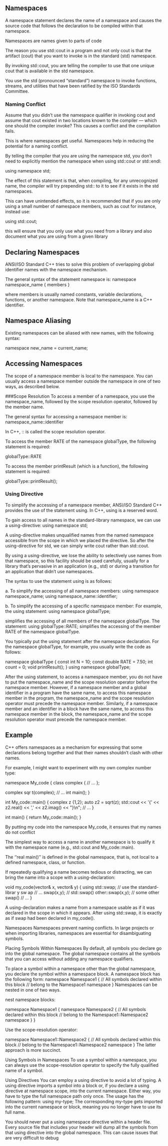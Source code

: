 ## Namespaces
A namespace statement declares the name of a namespace and causes the source code that follows the declaration to be compiled within that namespace.

Namespaces are names given to parts of code

The reason you use std::cout in a program and not only cout is that the artifact (cout) that you want to invoke is in the standard (std) namespace.

By invoking std::cout, you are telling the compiler to use that one unique cout that is available in the std namespace.

You use the std (pronounced “standard”) namespace to invoke functions, streams, and utilities that have been ratified by the ISO Standards Committee.


### Naming Conflict
Assume that you didn’t use the namespace qualifier in invoking cout and assume that cout existed in two locations known to the compiler — which one should the compiler invoke?
This causes a conflict and the compilation fails.

This is where namespaces get useful.
Namespaces help in reducing the potential for a naming conflict.

By telling the compiler that you are using the namespace std, you don’t need to explicitly mention the namespace when using std::cout or std::endl:

using namespace std;

The effect of this statement is that, when compiling, for any unrecognized name, the compiler will try prepending std:: to it to see if it exists in the std namespaces.

This can have unintended effects, so it is recommended that if you are only using a small number of namespace members, such as cout for instance, instead use:

using std::cout;

this will ensure that you only use what you need from a library and also document what you are using from a given library



## Declaring Namespaces
ANSI/ISO Standard C++ tries to solve this problem of overlapping global identifier names with the namespace mechanism.

The general syntax of the statement namespace is:
namespace namespace_name
{
members
}

where members is usually named constants, variable declarations, functions, or
another namespace. Note that namespace_name is a C++ identifier.



## Namespace Aliasing
Existing namespaces can be aliased with new names, with the following syntax:

namespace new_name = current_name;


## Accessing Namespaces
The scope of a namespace member is local to the namespace. You can usually access a namespace member outside the namespace in one of two ways, as described below.

###Scope Resolution
To access a member of a namespace, you use the namespace_name, followed by
the scope resolution operator, followed by the member name.

The general syntax for accessing a namespace member is:
namespace_name::identifier

In C++, :: is called the scope resolution operator.

To access the member RATE of the namespace globalType, the following statement
is required:

globalType::RATE

To access the member printResult (which is a function), the following statement is required:

globalType::printResult();


### Using Directive

To simplify the accessing of a namespace member, ANSI/ISO Standard C++ provides
the use of the statement using. In C++, using is a reserved word.

To gain access to all names in the standard-library namespace, we can use a using-directive:
using namespace std;

A using-directive makes unqualified names from the named namespace accessible from the scope in which we placed the directive. So after the using-directive for std, we can simply write cout rather than std::cout.

By using a using-directive, we lose the ability to selectively use names from
that namespace, so this facility should be used carefully, usually for a library that’s pervasive in an application (e.g., std) or during a transition for an application that didn’t use namespaces.


The syntax to use the statement using is as follows:

a. To simplify the accessing of all namespace members:
using namespace namespace_name;
using namespace_name::identifier;

b. To simplify the accessing of a specific namespace member:
For example, the using statement:
using namespace globalType;

simplifies the accessing of all members of the namespace globalType. The statement:
using globalType::RATE;
simplifies the accessing of the member RATE of the namespace globalType.




You typically put the using statement after the namespace declaration. For the
namespace globalType, for example, you usually write the code as follows:

namespace globalType
{
const int N = 10;
const double RATE = 7.50;
int count = 0;
void printResult();
}
using namespace globalType;

After the using statement, to access a namespace member, you do not have to put
the namespace_name and the scope resolution operator before the namespace member. However, if a namespace member and a global identifier in a program have the same name, to access this namespace member in the program, the namespace_name and the scope resolution operator must precede the namespace member. Similarly, if a namespace member and an identifier in a block have the same name, to access this namespace member in the block, the namespace_name and the scope resolution operator must precede the namespace member.






## Example

C++ offers namespaces as a mechanism for expressing that some declarations belong together and that their names shouldn’t clash with other names.

For example, I might want to experiment with my own complex number type:

namespace My_code {
  class complex {
  // ...
  };

  complex sqr t(complex);
  // ...
  int main();
}

int My_code::main()
{
  complex z {1,2};
  auto z2 = sqrt(z);
  std::cout << '{' << z2.real() << ',' << z2.imag() << "}\n";
  // ...
}

int main()
{
  return My_code::main();
}

By putting my code into the namespace My_code, it ensures that my names do not conflict

The simplest way to access a name in another namespace is to qualify it with the namespace name (e.g., std::cout and My_code::main).

The ‘‘real main()’’ is defined in the global namespace, that is, not local to a defined namespace, class, or function.

If repeatedly qualifying a name becomes tedious or distracting, we can bring the name into a scope with a using-declaration:

void my_code(vector<int>& x, vector<int>& y)
{
  using std::swap; // use the standard-librar y sw ap
  // ...
  swap(x,y); // std::swap()
  other::swap(x,y); // some other swap()
  // ...
}

A using-declaration makes a name from a namespace usable as if it was declared in the scope in which it appears. After using std::swap, it is exactly as if swap had been declared in my_code().






















Namespaces
Namespaces prevent naming conflicts. In large projects or when importing
libraries, namespaces are essential for disambiguating symbols.

Placing Symbols Within Namespaces
By default, all symbols you declare go into the global namespace. The global
namespace contains all the symbols that you can access without adding
any namespace qualifiers.

To place a symbol within a namespace other than the global namespace,
you declare the symbol within a namespace block. A namespace block has the
following form:
namespace Namespace1 {
// All symbols declared within this block
// belong to the Namespace1 namespace
}
Namespaces can be nested in one of two ways.


nest namespace blocks:

namespace Namespace1 {
  namespace Namespace2 {
  // All symbols declared within this block
  // belong to the Namespace1::Namespace2 namespace
  }
}

Use the scope-resolution operator:

namespace Namespace1::Namespace2 {
  // All symbols declared within this block
  // belong to the Namespace1::Namespace2 namespace
}
The latter approach is more succinct.

Using Symbols in Namespaces
To use a symbol within a namespace, you can always use the scope-resolution
operator to specify the fully qualified name of a symbol.


Using Directives
You can employ a using directive to avoid a lot of typing. A using directive
imports a symbol into a block or, if you declare a using directive at namespace
scope, into the current namespace. Either way, you have to type the full
namespace path only once. The usage has the following pattern:
using my-type;
The corresponding my-type gets imported into the current namespace
or block, meaning you no longer have to use its full name.


You should never put a using namespace directive within a header file. Every source
file that includes your header will dump all the symbols from that using directive into
the global namespace. This can cause issues that are very difficult to debug
